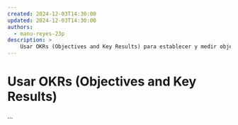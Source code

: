 ```yaml
---
created: 2024-12-03T14:30:00
updated: 2024-12-03T14:30:00
authors:
  - manu-reyes-23p
description: >
    Usar OKRs (Objectives and Key Results) para establecer y medir objetivos y resultados clave.
---
```


# Usar OKRs (Objectives and Key Results)

...
